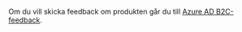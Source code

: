 Om du vill skicka feedback om produkten går du till [Azure AD B2C-feedback](https://feedback.azure.com/forums/169401-azure-active-directory/category/160596-b2c).
